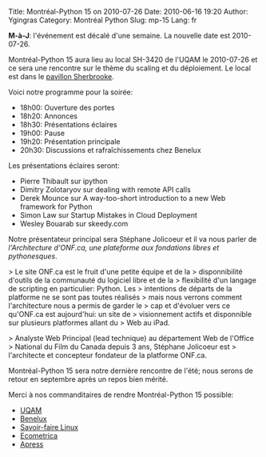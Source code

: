 Title: Montréal-Python 15 on 2010-07-26
Date: 2010-06-16 19:20
Author: Ygingras
Category: Montréal Python
Slug: mp-15
Lang: fr

**M-à-J**: l'événement est décalé d'une semaine. La nouvelle date est
2010-07-26.

Montréal-Python 15 aura lieu au local SH-3420 de l'UQAM le 2010-07-26 et
ce sera une rencontre sur le thème du scaling et du déploiement. Le
local est dans le [pavillon Sherbrooke][].

Voici notre programme pour la soirée:

-   18h00: Ouverture des portes
-   18h20: Annonces
-   18h30: Présentations éclaires
-   19h00: Pause
-   19h20: Présentation principale
-   20h30: Discussions et rafraîchissements chez Benelux

</p>
Les présentations éclaires seront:

-   Pierre Thibault sur ipython
-   Dimitry Zolotaryov sur dealing with remote API calls
-   Derek Mounce sur A way-too-short introduction to a new Web framework
    for Python
-   Simon Law sur Startup Mistakes in Cloud Deployment
-   Wesley Bouarab sur skeedy.com

</p>

Notre présentateur principal sera Stéphane Jolicoeur et il va nous
parler de *l'Architecture d'ONF.ca, une plateforme aux fondations libres
et pythonesques*.

</p>
<p>
> Le site ONF.ca est le fruit d'une petite équipe et de la
> disponnibilité d'outils de la communauté du logiciel libre et de la
> flexibilité d'un langage de scripting en particulier: Python. Les
> intentions de départs de la platforme ne se sont pas toutes réalisés
> mais nous verrons comment l'architecture nous a permis de garder le
> cap et d'évoluer vers ce qu'ONF.ca est aujourd'hui: un site de
> visionnement actifs et disponnible sur plusieurs platformes allant du
> Web au iPad.

</p>
<p>
> Analyste Web Principal (lead technique) au département Web de l'Office
> National du Film du Canada depuis 3 ans, Stéphane Jolicoeur est
> l'architecte et concepteur fondateur de la platforme ONF.ca.

</p>

Montréal-Python 15 sera notre dernière rencontre de l'été; nous serons
de retour en septembre après un repos bien mérité.

Merci à nos commanditaires de rendre Montréal-Python 15 possible:

-   [UQAM][]
-   [Benelux][]
-   [Savoir-faire Linux][]
-   [Ecometrica][]
-   [Apress][]

<!--:-->

</p>

  [pavillon Sherbrooke]: http://www.uqam.ca/campus/pavillons/sh.htm
  [UQAM]: http://uqam.ca
  [Benelux]: http://www.brasseriebenelux.com/
  [Savoir-faire Linux]: http://savoirfairelinux.com/
  [Ecometrica]: http://ecometrica.ca/
  [Apress]: http://apress.com/
